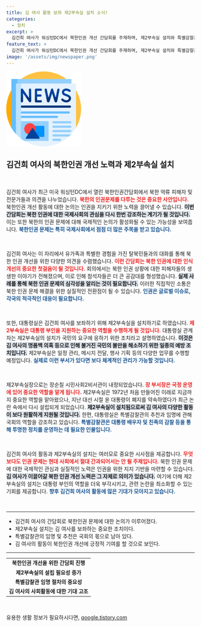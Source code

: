 ```yaml
---
title: 김 여사 활동 보좌 제2부속실 설치 소식!
categories:
  - 정치
excerpt: >
  김건희 여사가 워싱턴DC에서 북한인권 개선 간담회를 주재하며, 제2부속실 설치와 특별감찰관 임명 방침에 대한 윤석열 대통령의 결정이 주목받고 있다. 여론 악화 속에 김 여사를 보좌하기 위한 조치가 이루어지며 정치적 파장이 예상된다. 클릭하고 자세한 내용을 확인해보세요!
feature_text: >
  김건희 여사가 워싱턴DC에서 북한인권 개선 간담회를 주재하며, 제2부속실 설치와 특별감찰관 임명 방침에 대한 윤석열 대통령의 결정이 주목받고 있다. 여론 악화 속에 김 여사를 보좌하기 위한 조치가 이루어지며 정치적 파장이 예상된다. 클릭하고 자세한 내용을 확인해보세요!
image: '/assets/img/newspaper.png'
---
```


<p><img src="/assets/img/newspaper.png" alt="kimp 속보" /></p>

<h2 data-ke-size="size26">김건희 여사의 북한인권 개선 노력과 제2부속실 설치</h2>

<p data-ke-size="size16">&nbsp;</p>

<p>김건희 여사가 최근 미국 워싱턴DC에서 열린 북한인권간담회에서 북한 억류 피해자 및 전문가들과 의견을 나누었습니다. <b><span style="color: #ee2323;">북한의 인권문제를 다루는 것은 중요한 사안입니다.</span></b> 북한인권 개선 활동에 대한 논의는 인권을 지키기 위한 노력을 끌어낼 수 있습니다. <b><span style="background-color: #21538527;">이번 간담회는 북한 인권에 대한 국제사회의 관심을 다시 한번 강조하는 계기가 될 것입니다.</span></b> 이는 또한 북한의 인권 문제에 대해 국제적인 논의가 활성화될 수 있는 가능성을 보여줍니다. <b><span style="color: #1a5490;">북한인권 문제는 특히 국제사회에서 점점 더 많은 주목을 받고 있습니다.</span></b></p>

<p data-ke-size="size16">&nbsp;</p>

<p>김건희 여사는 이 자리에서 유가족과 특별한 경험을 가진 탈북민들과의 대화를 통해 북한 인권 개선을 위한 다양한 의견을 수렴했습니다. <b><span style="color: #ee2323;">이런 간담회는 북한 인권에 대한 인식 개선의 중요한 첫걸음이 될 것입니다.</span></b> 회의에서는 북한 인권 상황에 대한 피해자들의 생생한 이야기가 전해졌으며, 이로 인해 참석자들은 더 큰 공감대를 형성했습니다. <b><span style="background-color: #21538527;">실제 사례를 통해 북한 인권 문제의 심각성을 알리는 것이 필요합니다.</span></b> 이러한 직접적인 소통은 북한 인권 문제 해결을 위한 실질적인 전환점이 될 수 있습니다. <b><span style="color: #1a5490;">인권은 글로벌 이슈로, 각국의 적극적인 대응이 필요합니다.</span></b></p>

<p data-ke-size="size16">&nbsp;</p>

<p>또한, 대통령실은 김건희 여사를 보좌하기 위해 제2부속실을 설치하기로 하였습니다. <b><span style="color: #ee2323;">제2부속실은 대통령 부인을 지원하는 중요한 역할을 수행하게 될 것입니다.</span></b> 대통령실 관계자는 제2부속실의 설치가 국민의 요구에 응하기 위한 조치라고 설명하였습니다. <b><span style="background-color: #21538527;">이것은 김 여사의 명품백 의혹 등으로 인해 불거진 국민의 불만을 해소하기 위한 일종의 예방 조치입니다.</span></b> 제2부속실은 일정 관리, 메시지 전달, 행사 기획 등의 다양한 업무를 수행할 예정입니다. <b><span style="color: #1a5490;">실제로 이런 부서가 있다면 보다 체계적인 관리가 가능할 것입니다.</span></b></p>

<p data-ke-size="size16">&nbsp;</p>

<p>제2부속실장으로는 장순칠 시민사회2비서관이 내정되었습니다. <b><span style="color: #ee2323;">장 부서장은 국정 운영에 있어 중요한 역할을 맡게 됩니다.</span></b> 제2부속실은 1972년 처음 만들어진 이래로 지금까지 중요한 역할을 맡아왔으나, 지난 대선 시절 윤 대통령이 폐지를 약속하였다가 최근 논란 속에서 다시 설립되게 되었습니다. <b><span style="background-color: #21538527;">제2부속실이 설치됨으로써 김 여사의 다양한 활동이 보다 원활하게 지원될 것입니다.</span></b> 한편, 대통령실은 특별감찰관의 추천과 임명에 관해 국회의 역할을 강조하고 있습니다. <b><span style="color: #1a5490;">특별감찰관은 대통령 배우자 및 친족의 감찰 등을 통해 투명한 정치를 운영하는 데 필요한 인물입니다.</span></b></p>

<p data-ke-size="size16">&nbsp;</p>

<p>김건희 여사의 활동과 제2부속실의 설치는 여러모로 중요한 시사점을 제공합니다. <b><span style="color: #ee2323;">무엇보다도 인권 문제는 현대 사회에서 절대 간과되어서는 안 될 주제입니다.</span></b> 북한 인권 문제에 대한 국제적인 관심과 실질적인 노력은 인권을 위한 지지 기반을 마련할 수 있습니다. <b><span style="background-color: #21538527;">김 여사가 이끌어갈 북한 인권 개선 노력은 그 자체로 의미가 있습니다.</span></b> 여기에 더해 제2부속실의 설치는 대통령 부인의 역할을 더욱 부각시키고, 관련 논란을 최소화할 수 있는 기회를 제공합니다. <b><span style="color: #1a5490;">향후 김건희 여사의 활동에 많은 기대가 모아지고 있습니다.</span></b></p>

<p data-ke-size="size16">&nbsp;</p>

<hr/>

<ul>
    <li>김건희 여사의 간담회로 북한인권 문제에 대한 논의가 이루어졌다.</li>
    <li>제2부속실 설치는 김 여사를 보좌하는 중요한 조치이다.</li>
    <li>특별감찰관의 임명 및 추천은 국회의 몫으로 남아 있다.</li>
    <li>김 여사의 활동이 북한인권 개선에 긍정적 기여를 할 것으로 보인다.</li>
</ul>

<hr/>

<table>
    <tr>
        <td style="text-align: center; height: 17px;"><b>북한인권 개선을 위한 간담회 진행</b></td>
    </tr>
    <tr>
        <td style="text-align: center; height: 17px;"><b>제2부속실의 설립 필요성 증가</b></td>
    </tr>
    <tr>
        <td style="text-align: center; height: 17px;"><b>특별감찰관 임명 절차의 중요성</b></td>
    </tr>
    <tr>
        <td style="text-align: center; height: 17px;"><b>김 여사의 사회활동에 대한 기대 고조</b></td>
    </tr>
</table>

<p data-ke-size="size16">&nbsp;</p>
유용한 생활 정보가 필요하시다면, <a href="https://qoogle.tistory.com" rel="dofollow">qoogle.tistory.com</a>


